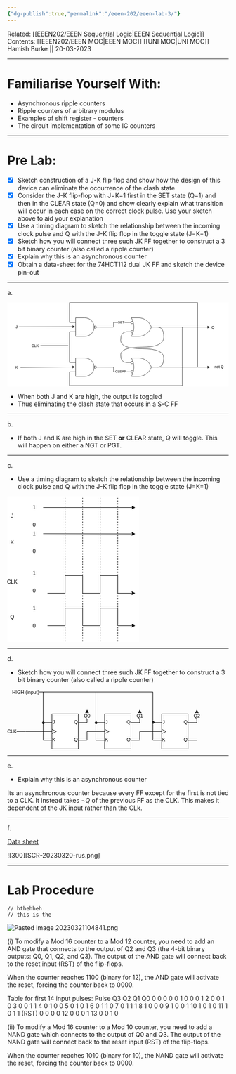 ```yaml
---
{"dg-publish":true,"permalink":"/eeen-202/eeen-lab-3/"}
---
```


Related: [[EEEN202/EEEN Sequential Logic\|EEEN Sequential Logic]]
Contents: [[EEEN202/EEEN MOC\|EEEN MOC]]
[[UNI MOC\|UNI MOC]]
Hamish Burke || 20-03-2023
***

# Familiarise Yourself With:

- Asynchronous ripple counters
- Ripple counters of arbitrary modulus
- Examples of shift register - counters
- The circuit implementation of some IC counters

***

# Pre Lab:

- [x] Sketch construction of a J-K flip flop and show how the design of this device can eliminate the occurrence of the clash state
- [x] Consider the J-K flip-flop with J=K=1 first in the SET state (Q=1) and then in the CLEAR state (Q=0) and show clearly explain what transition will occur in each case on the correct clock pulse. Use your sketch above to aid your explanation
- [x] Use a timing diagram to sketch the relationship between the incoming clock pulse and Q with the J-K flip flop in the toggle state (J=K=1)
- [x] Sketch how you will connect three such JK FF together to construct a 3 bit binary counter (also called a ripple counter)
- [x] Explain why this is an asynchronous counter
- [x] Obtain a data-sheet for the 74HCT112 dual JK FF and sketch the device pin-out

***

a. 

<svg xmlns="http://www.w3.org/2000/svg" xmlns:xlink="http://www.w3.org/1999/xlink" version="1.1" width="718px" height="273px" viewBox="-0.5 -0.5 718 273" style="background-color: rgb(255, 255, 255);"><defs/><g><path d="M 301 210 L 344 210.07 L 344 225 L 387 225" fill="none" stroke="rgb(0, 0, 0)" stroke-miterlimit="10" pointer-events="stroke"/><g transform="translate(-0.5 -0.5)"><switch><foreignObject pointer-events="none" width="100%" height="100%" requiredFeatures="http://www.w3.org/TR/SVG11/feature#Extensibility" style="overflow: visible; text-align: left;"><div xmlns="http://www.w3.org/1999/xhtml" style="display: flex; align-items: unsafe center; justify-content: unsafe center; width: 1px; height: 1px; padding-top: 224px; margin-left: 368px;"><div data-drawio-colors="color: rgb(0, 0, 0); background-color: rgb(255, 255, 255); " style="box-sizing: border-box; font-size: 0px; text-align: center;"><div style="display: inline-block; font-size: 11px; font-family: Helvetica; color: rgb(0, 0, 0); line-height: 1.2; pointer-events: all; background-color: rgb(255, 255, 255); white-space: nowrap;">CLEAR</div></div></div></foreignObject><text x="368" y="227" fill="rgb(0, 0, 0)" font-family="Helvetica" font-size="11px" text-anchor="middle">CLEAR</text></switch></g><path d="M 281 210 L 301 210 M 201 195 L 221 195 M 201 225 L 221 225" fill="none" stroke="rgb(0, 0, 0)" stroke-miterlimit="10" pointer-events="all"/><path d="M 221 180 L 251 180 C 267.57 180 281 193.43 281 210 C 281 226.57 267.57 240 251 240 L 221 240 Z" fill="rgb(255, 255, 255)" stroke="rgb(0, 0, 0)" stroke-miterlimit="10" pointer-events="all"/><ellipse cx="284.75" cy="210" rx="3.75" ry="3.75" fill="rgb(255, 255, 255)" stroke="rgb(0, 0, 0)" pointer-events="all"/><path d="M 281 80 L 301 80 M 201 65 L 221 65 M 201 95 L 221 95" fill="none" stroke="rgb(0, 0, 0)" stroke-miterlimit="10" pointer-events="all"/><path d="M 221 50 L 251 50 C 267.57 50 281 63.43 281 80 C 281 96.57 267.57 110 251 110 L 221 110 Z" fill="rgb(255, 255, 255)" stroke="rgb(0, 0, 0)" stroke-miterlimit="10" pointer-events="all"/><ellipse cx="284.75" cy="80" rx="3.75" ry="3.75" fill="rgb(255, 255, 255)" stroke="rgb(0, 0, 0)" pointer-events="all"/><path d="M 387 65 L 344 65 L 344 80.07 L 301 80.07" fill="none" stroke="rgb(0, 0, 0)" stroke-miterlimit="10" pointer-events="stroke"/><g transform="translate(-0.5 -0.5)"><switch><foreignObject pointer-events="none" width="100%" height="100%" requiredFeatures="http://www.w3.org/TR/SVG11/feature#Extensibility" style="overflow: visible; text-align: left;"><div xmlns="http://www.w3.org/1999/xhtml" style="display: flex; align-items: unsafe center; justify-content: unsafe center; width: 1px; height: 1px; padding-top: 64px; margin-left: 369px;"><div data-drawio-colors="color: rgb(0, 0, 0); background-color: rgb(255, 255, 255); " style="box-sizing: border-box; font-size: 0px; text-align: center;"><div style="display: inline-block; font-size: 11px; font-family: Helvetica; color: rgb(0, 0, 0); line-height: 1.2; pointer-events: all; background-color: rgb(255, 255, 255); white-space: nowrap;">SET</div></div></div></foreignObject><text x="369" y="67" fill="rgb(0, 0, 0)" font-family="Helvetica" font-size="11px" text-anchor="middle">SET</text></switch></g><path d="M 487 80 L 650.63 80" fill="none" stroke="rgb(0, 0, 0)" stroke-miterlimit="10" pointer-events="stroke"/><path d="M 655.88 80 L 648.88 83.5 L 650.63 80 L 648.88 76.5 Z" fill="rgb(0, 0, 0)" stroke="rgb(0, 0, 0)" stroke-miterlimit="10" pointer-events="all"/><path d="M 487 80 Q 507.07 80.07 507.07 112.53 Q 507.07 145 437.07 145 Q 367.07 145 367.07 170 Q 367.07 195 387 195" fill="none" stroke="rgb(0, 0, 0)" stroke-miterlimit="10" pointer-events="stroke"/><path d="M 467 80 L 487 80 M 387 65 L 410 65 M 387 95 L 410 95" fill="none" stroke="rgb(0, 0, 0)" stroke-miterlimit="10" pointer-events="all"/><path d="M 427 50 C 444.47 50.56 460.06 62.25 467 80 C 460.06 97.75 444.47 109.44 427 110 L 402 110 C 412.72 91.44 412.72 68.56 402 50 Z" fill="rgb(255, 255, 255)" stroke="rgb(0, 0, 0)" stroke-miterlimit="10" pointer-events="all"/><path d="M 487 210 L 650.63 210" fill="none" stroke="rgb(0, 0, 0)" stroke-miterlimit="10" pointer-events="stroke"/><path d="M 655.88 210 L 648.88 213.5 L 650.63 210 L 648.88 206.5 Z" fill="rgb(0, 0, 0)" stroke="rgb(0, 0, 0)" stroke-miterlimit="10" pointer-events="all"/><path d="M 487 210 Q 507.07 210.07 507.07 180.07 Q 507.07 150.07 437.07 150.07 Q 367.07 150.07 367.07 122.53 Q 367.07 95 387 95" fill="none" stroke="rgb(0, 0, 0)" stroke-miterlimit="10" pointer-events="stroke"/><path d="M 467 210 L 487 210 M 387 195 L 410 195 M 387 225 L 410 225" fill="none" stroke="rgb(0, 0, 0)" stroke-miterlimit="10" pointer-events="all"/><path d="M 427 180 C 444.47 180.56 460.06 192.25 467 210 C 460.06 227.75 444.47 239.44 427 240 L 402 240 C 412.72 221.44 412.72 198.56 402 180 Z" fill="rgb(255, 255, 255)" stroke="rgb(0, 0, 0)" stroke-miterlimit="10" pointer-events="all"/><ellipse cx="404" cy="65" rx="4" ry="4" fill="rgb(255, 255, 255)" stroke="rgb(0, 0, 0)" pointer-events="all"/><ellipse cx="404" cy="95" rx="4" ry="4" fill="rgb(255, 255, 255)" stroke="rgb(0, 0, 0)" pointer-events="all"/><ellipse cx="404" cy="195" rx="4" ry="4" fill="rgb(255, 255, 255)" stroke="rgb(0, 0, 0)" pointer-events="all"/><ellipse cx="404" cy="225" rx="4" ry="4" fill="rgb(255, 255, 255)" stroke="rgb(0, 0, 0)" pointer-events="all"/><path d="M 201 225 L 201 270 L 567 270 L 567 80" fill="none" stroke="rgb(0, 0, 0)" stroke-miterlimit="10" pointer-events="stroke"/><path d="M 201 195 L 201 95" fill="none" stroke="rgb(0, 0, 0)" stroke-miterlimit="10" pointer-events="stroke"/><path d="M 107 140 L 197 140" fill="none" stroke="rgb(0, 0, 0)" stroke-miterlimit="10" pointer-events="stroke"/><rect x="60" y="126" width="60" height="30" fill="none" stroke="none" pointer-events="all"/><g transform="translate(-0.5 -0.5)"><switch><foreignObject pointer-events="none" width="100%" height="100%" requiredFeatures="http://www.w3.org/TR/SVG11/feature#Extensibility" style="overflow: visible; text-align: left;"><div xmlns="http://www.w3.org/1999/xhtml" style="display: flex; align-items: unsafe center; justify-content: unsafe center; width: 58px; height: 1px; padding-top: 141px; margin-left: 61px;"><div data-drawio-colors="color: rgb(0, 0, 0); " style="box-sizing: border-box; font-size: 0px; text-align: center;"><div style="display: inline-block; font-size: 12px; font-family: Helvetica; color: rgb(0, 0, 0); line-height: 1.2; pointer-events: all; white-space: normal; overflow-wrap: normal;">CLK<br /></div></div></div></foreignObject><text x="90" y="145" fill="rgb(0, 0, 0)" font-family="Helvetica" font-size="12px" text-anchor="middle">CLK&#xa;</text></switch></g><path d="M 201 65 L 201 0 L 617 0 L 617 210" fill="none" stroke="rgb(0, 0, 0)" stroke-miterlimit="10" pointer-events="stroke"/><rect x="637" y="66" width="60" height="30" fill="none" stroke="none" pointer-events="all"/><g transform="translate(-0.5 -0.5)"><switch><foreignObject pointer-events="none" width="100%" height="100%" requiredFeatures="http://www.w3.org/TR/SVG11/feature#Extensibility" style="overflow: visible; text-align: left;"><div xmlns="http://www.w3.org/1999/xhtml" style="display: flex; align-items: unsafe center; justify-content: unsafe center; width: 58px; height: 1px; padding-top: 81px; margin-left: 638px;"><div data-drawio-colors="color: rgb(0, 0, 0); " style="box-sizing: border-box; font-size: 0px; text-align: center;"><div style="display: inline-block; font-size: 12px; font-family: Helvetica; color: rgb(0, 0, 0); line-height: 1.2; pointer-events: all; white-space: normal; overflow-wrap: normal;">Q</div></div></div></foreignObject><text x="667" y="85" fill="rgb(0, 0, 0)" font-family="Helvetica" font-size="12px" text-anchor="middle">Q</text></switch></g><rect x="657" y="195" width="60" height="30" fill="none" stroke="none" pointer-events="all"/><g transform="translate(-0.5 -0.5)"><switch><foreignObject pointer-events="none" width="100%" height="100%" requiredFeatures="http://www.w3.org/TR/SVG11/feature#Extensibility" style="overflow: visible; text-align: left;"><div xmlns="http://www.w3.org/1999/xhtml" style="display: flex; align-items: unsafe center; justify-content: unsafe center; width: 58px; height: 1px; padding-top: 210px; margin-left: 658px;"><div data-drawio-colors="color: rgb(0, 0, 0); " style="box-sizing: border-box; font-size: 0px; text-align: center;"><div style="display: inline-block; font-size: 12px; font-family: Helvetica; color: rgb(0, 0, 0); line-height: 1.2; pointer-events: all; white-space: normal; overflow-wrap: normal;">not Q</div></div></div></foreignObject><text x="687" y="214" fill="rgb(0, 0, 0)" font-family="Helvetica" font-size="12px" text-anchor="middle">not Q</text></switch></g><path d="M 37 79 L 212.63 78.69" fill="none" stroke="rgb(0, 0, 0)" stroke-miterlimit="10" pointer-events="stroke"/><path d="M 217.88 78.68 L 210.89 82.19 L 212.63 78.69 L 210.88 75.19 Z" fill="rgb(0, 0, 0)" stroke="rgb(0, 0, 0)" stroke-miterlimit="10" pointer-events="all"/><path d="M 42 210.9 L 212.63 209.46" fill="none" stroke="rgb(0, 0, 0)" stroke-miterlimit="10" pointer-events="stroke"/><path d="M 217.88 209.42 L 210.91 212.98 L 212.63 209.46 L 210.85 205.98 Z" fill="rgb(0, 0, 0)" stroke="rgb(0, 0, 0)" stroke-miterlimit="10" pointer-events="all"/><rect x="0" y="65" width="60" height="30" fill="none" stroke="none" pointer-events="all"/><g transform="translate(-0.5 -0.5)"><switch><foreignObject pointer-events="none" width="100%" height="100%" requiredFeatures="http://www.w3.org/TR/SVG11/feature#Extensibility" style="overflow: visible; text-align: left;"><div xmlns="http://www.w3.org/1999/xhtml" style="display: flex; align-items: unsafe center; justify-content: unsafe center; width: 58px; height: 1px; padding-top: 80px; margin-left: 1px;"><div data-drawio-colors="color: rgb(0, 0, 0); " style="box-sizing: border-box; font-size: 0px; text-align: center;"><div style="display: inline-block; font-size: 12px; font-family: Helvetica; color: rgb(0, 0, 0); line-height: 1.2; pointer-events: all; white-space: normal; overflow-wrap: normal;">J</div></div></div></foreignObject><text x="30" y="84" fill="rgb(0, 0, 0)" font-family="Helvetica" font-size="12px" text-anchor="middle">J</text></switch></g><rect x="17" y="196" width="25" height="30" fill="none" stroke="none" pointer-events="all"/><g transform="translate(-0.5 -0.5)"><switch><foreignObject pointer-events="none" width="100%" height="100%" requiredFeatures="http://www.w3.org/TR/SVG11/feature#Extensibility" style="overflow: visible; text-align: left;"><div xmlns="http://www.w3.org/1999/xhtml" style="display: flex; align-items: unsafe center; justify-content: unsafe center; width: 23px; height: 1px; padding-top: 211px; margin-left: 18px;"><div data-drawio-colors="color: rgb(0, 0, 0); " style="box-sizing: border-box; font-size: 0px; text-align: center;"><div style="display: inline-block; font-size: 12px; font-family: Helvetica; color: rgb(0, 0, 0); line-height: 1.2; pointer-events: all; white-space: normal; overflow-wrap: normal;">K<br /></div></div></div></foreignObject><text x="30" y="215" fill="rgb(0, 0, 0)" font-family="Helvetica" font-size="12px" text-anchor="middle">K&#xa;</text></switch></g></g><switch><g requiredFeatures="http://www.w3.org/TR/SVG11/feature#Extensibility"/><a transform="translate(0,-5)" xlink:href="https://www.diagrams.net/doc/faq/svg-export-text-problems" target="_blank"><text text-anchor="middle" font-size="10px" x="50%" y="100%">Text is not SVG - cannot display</text></a></switch></svg>
- When both J and K are high, the output is toggled
- Thus eliminating the clash state that occurs in a S-C FF


***

b. 

- If both J and K are high in the SET **or** CLEAR state, Q will toggle. This will happen on either a NGT or PGT.

***

c. 

- Use a timing diagram to sketch the relationship between the incoming clock pulse and Q with the J-K flip flop in the toggle state (J=K=1)


<svg xmlns="http://www.w3.org/2000/svg" xmlns:xlink="http://www.w3.org/1999/xlink" version="1.1" width="300px" height="332px" viewBox="-0.5 -0.5 300 332" style="background-color: rgb(255, 255, 255);"><defs/><g><rect x="1" y="30" width="20" height="30" fill="none" stroke="none" pointer-events="all"/><g transform="translate(-0.5 -0.5)"><switch><foreignObject pointer-events="none" width="100%" height="100%" requiredFeatures="http://www.w3.org/TR/SVG11/feature#Extensibility" style="overflow: visible; text-align: left;"><div xmlns="http://www.w3.org/1999/xhtml" style="display: flex; align-items: unsafe center; justify-content: unsafe center; width: 18px; height: 1px; padding-top: 45px; margin-left: 2px;"><div data-drawio-colors="color: rgb(0, 0, 0); " style="box-sizing: border-box; font-size: 0px; text-align: center;"><div style="display: inline-block; font-size: 12px; font-family: Helvetica; color: rgb(0, 0, 0); line-height: 1.2; pointer-events: all; white-space: normal; overflow-wrap: normal;">J</div></div></div></foreignObject><text x="11" y="49" fill="rgb(0, 0, 0)" font-family="Helvetica" font-size="12px" text-anchor="middle">J</text></switch></g><rect x="1" y="90" width="20" height="30" fill="none" stroke="none" pointer-events="all"/><g transform="translate(-0.5 -0.5)"><switch><foreignObject pointer-events="none" width="100%" height="100%" requiredFeatures="http://www.w3.org/TR/SVG11/feature#Extensibility" style="overflow: visible; text-align: left;"><div xmlns="http://www.w3.org/1999/xhtml" style="display: flex; align-items: unsafe center; justify-content: unsafe center; width: 18px; height: 1px; padding-top: 105px; margin-left: 2px;"><div data-drawio-colors="color: rgb(0, 0, 0); " style="box-sizing: border-box; font-size: 0px; text-align: center;"><div style="display: inline-block; font-size: 12px; font-family: Helvetica; color: rgb(0, 0, 0); line-height: 1.2; pointer-events: all; white-space: normal; overflow-wrap: normal;">K</div></div></div></foreignObject><text x="11" y="109" fill="rgb(0, 0, 0)" font-family="Helvetica" font-size="12px" text-anchor="middle">K</text></switch></g><rect x="1" y="180" width="20" height="30" fill="none" stroke="none" pointer-events="all"/><g transform="translate(-0.5 -0.5)"><switch><foreignObject pointer-events="none" width="100%" height="100%" requiredFeatures="http://www.w3.org/TR/SVG11/feature#Extensibility" style="overflow: visible; text-align: left;"><div xmlns="http://www.w3.org/1999/xhtml" style="display: flex; align-items: unsafe center; justify-content: unsafe center; width: 18px; height: 1px; padding-top: 195px; margin-left: 2px;"><div data-drawio-colors="color: rgb(0, 0, 0); " style="box-sizing: border-box; font-size: 0px; text-align: center;"><div style="display: inline-block; font-size: 12px; font-family: Helvetica; color: rgb(0, 0, 0); line-height: 1.2; pointer-events: all; white-space: normal; overflow-wrap: normal;">CLK</div></div></div></foreignObject><text x="11" y="199" fill="rgb(0, 0, 0)" font-family="Helvetica" font-size="12px" text-anchor="middle">CLK</text></switch></g><rect x="1" y="260" width="20" height="30" fill="none" stroke="none" pointer-events="all"/><g transform="translate(-0.5 -0.5)"><switch><foreignObject pointer-events="none" width="100%" height="100%" requiredFeatures="http://www.w3.org/TR/SVG11/feature#Extensibility" style="overflow: visible; text-align: left;"><div xmlns="http://www.w3.org/1999/xhtml" style="display: flex; align-items: unsafe center; justify-content: unsafe center; width: 18px; height: 1px; padding-top: 275px; margin-left: 2px;"><div data-drawio-colors="color: rgb(0, 0, 0); " style="box-sizing: border-box; font-size: 0px; text-align: center;"><div style="display: inline-block; font-size: 12px; font-family: Helvetica; color: rgb(0, 0, 0); line-height: 1.2; pointer-events: all; white-space: normal; overflow-wrap: normal;">Q</div></div></div></foreignObject><text x="11" y="279" fill="rgb(0, 0, 0)" font-family="Helvetica" font-size="12px" text-anchor="middle">Q</text></switch></g><rect x="51" y="10" width="20" height="30" fill="none" stroke="none" pointer-events="all"/><g transform="translate(-0.5 -0.5)"><switch><foreignObject pointer-events="none" width="100%" height="100%" requiredFeatures="http://www.w3.org/TR/SVG11/feature#Extensibility" style="overflow: visible; text-align: left;"><div xmlns="http://www.w3.org/1999/xhtml" style="display: flex; align-items: unsafe center; justify-content: unsafe center; width: 18px; height: 1px; padding-top: 25px; margin-left: 52px;"><div data-drawio-colors="color: rgb(0, 0, 0); " style="box-sizing: border-box; font-size: 0px; text-align: center;"><div style="display: inline-block; font-size: 12px; font-family: Helvetica; color: rgb(0, 0, 0); line-height: 1.2; pointer-events: all; white-space: normal; overflow-wrap: normal;">1</div></div></div></foreignObject><text x="61" y="29" fill="rgb(0, 0, 0)" font-family="Helvetica" font-size="12px" text-anchor="middle">1</text></switch></g><rect x="51" y="50" width="20" height="30" fill="none" stroke="none" pointer-events="all"/><g transform="translate(-0.5 -0.5)"><switch><foreignObject pointer-events="none" width="100%" height="100%" requiredFeatures="http://www.w3.org/TR/SVG11/feature#Extensibility" style="overflow: visible; text-align: left;"><div xmlns="http://www.w3.org/1999/xhtml" style="display: flex; align-items: unsafe center; justify-content: unsafe center; width: 18px; height: 1px; padding-top: 65px; margin-left: 52px;"><div data-drawio-colors="color: rgb(0, 0, 0); " style="box-sizing: border-box; font-size: 0px; text-align: center;"><div style="display: inline-block; font-size: 12px; font-family: Helvetica; color: rgb(0, 0, 0); line-height: 1.2; pointer-events: all; white-space: normal; overflow-wrap: normal;">0</div></div></div></foreignObject><text x="61" y="69" fill="rgb(0, 0, 0)" font-family="Helvetica" font-size="12px" text-anchor="middle">0</text></switch></g><rect x="51" y="70" width="20" height="30" fill="none" stroke="none" pointer-events="all"/><g transform="translate(-0.5 -0.5)"><switch><foreignObject pointer-events="none" width="100%" height="100%" requiredFeatures="http://www.w3.org/TR/SVG11/feature#Extensibility" style="overflow: visible; text-align: left;"><div xmlns="http://www.w3.org/1999/xhtml" style="display: flex; align-items: unsafe center; justify-content: unsafe center; width: 18px; height: 1px; padding-top: 85px; margin-left: 52px;"><div data-drawio-colors="color: rgb(0, 0, 0); " style="box-sizing: border-box; font-size: 0px; text-align: center;"><div style="display: inline-block; font-size: 12px; font-family: Helvetica; color: rgb(0, 0, 0); line-height: 1.2; pointer-events: all; white-space: normal; overflow-wrap: normal;">1</div></div></div></foreignObject><text x="61" y="89" fill="rgb(0, 0, 0)" font-family="Helvetica" font-size="12px" text-anchor="middle">1</text></switch></g><rect x="51" y="110" width="20" height="30" fill="none" stroke="none" pointer-events="all"/><g transform="translate(-0.5 -0.5)"><switch><foreignObject pointer-events="none" width="100%" height="100%" requiredFeatures="http://www.w3.org/TR/SVG11/feature#Extensibility" style="overflow: visible; text-align: left;"><div xmlns="http://www.w3.org/1999/xhtml" style="display: flex; align-items: unsafe center; justify-content: unsafe center; width: 18px; height: 1px; padding-top: 125px; margin-left: 52px;"><div data-drawio-colors="color: rgb(0, 0, 0); " style="box-sizing: border-box; font-size: 0px; text-align: center;"><div style="display: inline-block; font-size: 12px; font-family: Helvetica; color: rgb(0, 0, 0); line-height: 1.2; pointer-events: all; white-space: normal; overflow-wrap: normal;">0</div></div></div></foreignObject><text x="61" y="129" fill="rgb(0, 0, 0)" font-family="Helvetica" font-size="12px" text-anchor="middle">0</text></switch></g><rect x="51" y="160" width="20" height="30" fill="none" stroke="none" pointer-events="all"/><g transform="translate(-0.5 -0.5)"><switch><foreignObject pointer-events="none" width="100%" height="100%" requiredFeatures="http://www.w3.org/TR/SVG11/feature#Extensibility" style="overflow: visible; text-align: left;"><div xmlns="http://www.w3.org/1999/xhtml" style="display: flex; align-items: unsafe center; justify-content: unsafe center; width: 18px; height: 1px; padding-top: 175px; margin-left: 52px;"><div data-drawio-colors="color: rgb(0, 0, 0); " style="box-sizing: border-box; font-size: 0px; text-align: center;"><div style="display: inline-block; font-size: 12px; font-family: Helvetica; color: rgb(0, 0, 0); line-height: 1.2; pointer-events: all; white-space: normal; overflow-wrap: normal;">1</div></div></div></foreignObject><text x="61" y="179" fill="rgb(0, 0, 0)" font-family="Helvetica" font-size="12px" text-anchor="middle">1</text></switch></g><rect x="51" y="200" width="20" height="30" fill="none" stroke="none" pointer-events="all"/><g transform="translate(-0.5 -0.5)"><switch><foreignObject pointer-events="none" width="100%" height="100%" requiredFeatures="http://www.w3.org/TR/SVG11/feature#Extensibility" style="overflow: visible; text-align: left;"><div xmlns="http://www.w3.org/1999/xhtml" style="display: flex; align-items: unsafe center; justify-content: unsafe center; width: 18px; height: 1px; padding-top: 215px; margin-left: 52px;"><div data-drawio-colors="color: rgb(0, 0, 0); " style="box-sizing: border-box; font-size: 0px; text-align: center;"><div style="display: inline-block; font-size: 12px; font-family: Helvetica; color: rgb(0, 0, 0); line-height: 1.2; pointer-events: all; white-space: normal; overflow-wrap: normal;">0</div></div></div></foreignObject><text x="61" y="219" fill="rgb(0, 0, 0)" font-family="Helvetica" font-size="12px" text-anchor="middle">0</text></switch></g><rect x="51" y="240" width="20" height="30" fill="none" stroke="none" pointer-events="all"/><g transform="translate(-0.5 -0.5)"><switch><foreignObject pointer-events="none" width="100%" height="100%" requiredFeatures="http://www.w3.org/TR/SVG11/feature#Extensibility" style="overflow: visible; text-align: left;"><div xmlns="http://www.w3.org/1999/xhtml" style="display: flex; align-items: unsafe center; justify-content: unsafe center; width: 18px; height: 1px; padding-top: 255px; margin-left: 52px;"><div data-drawio-colors="color: rgb(0, 0, 0); " style="box-sizing: border-box; font-size: 0px; text-align: center;"><div style="display: inline-block; font-size: 12px; font-family: Helvetica; color: rgb(0, 0, 0); line-height: 1.2; pointer-events: all; white-space: normal; overflow-wrap: normal;">1</div></div></div></foreignObject><text x="61" y="259" fill="rgb(0, 0, 0)" font-family="Helvetica" font-size="12px" text-anchor="middle">1</text></switch></g><rect x="51" y="280" width="20" height="30" fill="none" stroke="none" pointer-events="all"/><g transform="translate(-0.5 -0.5)"><switch><foreignObject pointer-events="none" width="100%" height="100%" requiredFeatures="http://www.w3.org/TR/SVG11/feature#Extensibility" style="overflow: visible; text-align: left;"><div xmlns="http://www.w3.org/1999/xhtml" style="display: flex; align-items: unsafe center; justify-content: unsafe center; width: 18px; height: 1px; padding-top: 295px; margin-left: 52px;"><div data-drawio-colors="color: rgb(0, 0, 0); " style="box-sizing: border-box; font-size: 0px; text-align: center;"><div style="display: inline-block; font-size: 12px; font-family: Helvetica; color: rgb(0, 0, 0); line-height: 1.2; pointer-events: all; white-space: normal; overflow-wrap: normal;">0</div></div></div></foreignObject><text x="61" y="299" fill="rgb(0, 0, 0)" font-family="Helvetica" font-size="12px" text-anchor="middle">0</text></switch></g><path d="M 91 220 L 131 220 L 131 180 L 171 180 L 171 220 L 211 220 L 211 180 L 251 180 L 251 220 L 284.63 220" fill="none" stroke="rgb(0, 0, 0)" stroke-miterlimit="10" pointer-events="stroke"/><path d="M 289.88 220 L 282.88 223.5 L 284.63 220 L 282.88 216.5 Z" fill="rgb(0, 0, 0)" stroke="rgb(0, 0, 0)" stroke-miterlimit="10" pointer-events="all"/><path d="M 131 330 L 131 0" fill="none" stroke="rgb(0, 0, 0)" stroke-miterlimit="10" stroke-dasharray="3 3" pointer-events="stroke"/><path d="M 171 330 L 171 0" fill="none" stroke="rgb(0, 0, 0)" stroke-miterlimit="10" stroke-dasharray="3 3" pointer-events="stroke"/><path d="M 211 330 L 211 0" fill="none" stroke="rgb(0, 0, 0)" stroke-miterlimit="10" stroke-dasharray="3 3" pointer-events="stroke"/><path d="M 251 330 L 251 0" fill="none" stroke="rgb(0, 0, 0)" stroke-miterlimit="10" stroke-dasharray="3 3" pointer-events="stroke"/><path d="M 81 25 L 284.63 25" fill="none" stroke="rgb(0, 0, 0)" stroke-miterlimit="10" pointer-events="stroke"/><path d="M 289.88 25 L 282.88 28.5 L 284.63 25 L 282.88 21.5 Z" fill="rgb(0, 0, 0)" stroke="rgb(0, 0, 0)" stroke-miterlimit="10" pointer-events="all"/><path d="M 81 84.5 L 284.63 84.98" fill="none" stroke="rgb(0, 0, 0)" stroke-miterlimit="10" pointer-events="stroke"/><path d="M 289.88 85 L 282.87 88.48 L 284.63 84.98 L 282.89 81.48 Z" fill="rgb(0, 0, 0)" stroke="rgb(0, 0, 0)" stroke-miterlimit="10" pointer-events="all"/><path d="M 91 294 L 131 294 L 131 254 L 171 254 L 171 294 L 211 294 L 211 270 L 211 254 L 251 254 L 251 294 L 284.63 294" fill="none" stroke="rgb(0, 0, 0)" stroke-miterlimit="10" pointer-events="stroke"/><path d="M 289.88 294 L 282.88 297.5 L 284.63 294 L 282.88 290.5 Z" fill="rgb(0, 0, 0)" stroke="rgb(0, 0, 0)" stroke-miterlimit="10" pointer-events="all"/></g><switch><g requiredFeatures="http://www.w3.org/TR/SVG11/feature#Extensibility"/><a transform="translate(0,-5)" xlink:href="https://www.diagrams.net/doc/faq/svg-export-text-problems" target="_blank"><text text-anchor="middle" font-size="10px" x="50%" y="100%">Text is not SVG - cannot display</text></a></switch></svg>

***

d. 

- Sketch how you will connect three such JK FF together to construct a 3 bit binary counter (also called a ripple counter)


<svg xmlns="http://www.w3.org/2000/svg" xmlns:xlink="http://www.w3.org/1999/xlink" version="1.1" width="440px" height="136px" viewBox="-0.5 -0.5 440 136"><defs/><g><path d="M 181 115 L 181 95 L 201 95" fill="none" stroke="rgb(0, 0, 0)" stroke-miterlimit="10" pointer-events="stroke"/><path d="M 181 75 L 181.14 51.37" fill="none" stroke="rgb(0, 0, 0)" stroke-miterlimit="10" pointer-events="stroke"/><path d="M 181.17 46.12 L 184.63 53.14 L 181.14 51.37 L 177.63 53.1 Z" fill="rgb(0, 0, 0)" stroke="rgb(0, 0, 0)" stroke-miterlimit="10" pointer-events="all"/><g transform="translate(-0.5 -0.5)"><switch><foreignObject pointer-events="none" width="100%" height="100%" requiredFeatures="http://www.w3.org/TR/SVG11/feature#Extensibility" style="overflow: visible; text-align: left;"><div xmlns="http://www.w3.org/1999/xhtml" style="display: flex; align-items: unsafe center; justify-content: unsafe center; width: 1px; height: 1px; padding-top: 60px; margin-left: 181px;"><div data-drawio-colors="color: rgb(0, 0, 0); background-color: rgb(255, 255, 255); " style="box-sizing: border-box; font-size: 0px; text-align: center;"><div style="display: inline-block; font-size: 11px; font-family: Helvetica; color: rgb(0, 0, 0); line-height: 1.2; pointer-events: all; background-color: rgb(255, 255, 255); white-space: nowrap;">Q0</div></div></div></foreignObject><text x="181" y="63" fill="rgb(0, 0, 0)" font-family="Helvetica" font-size="11px" text-anchor="middle">Q0</text></switch></g><path d="M 81 95 L 41 95 L 1 94.91" fill="none" stroke="rgb(0, 0, 0)" stroke-miterlimit="10" pointer-events="stroke"/><g transform="translate(-0.5 -0.5)"><switch><foreignObject pointer-events="none" width="100%" height="100%" requiredFeatures="http://www.w3.org/TR/SVG11/feature#Extensibility" style="overflow: visible; text-align: left;"><div xmlns="http://www.w3.org/1999/xhtml" style="display: flex; align-items: unsafe center; justify-content: unsafe center; width: 1px; height: 1px; padding-top: 95px; margin-left: 10px;"><div data-drawio-colors="color: rgb(0, 0, 0); background-color: rgb(255, 255, 255); " style="box-sizing: border-box; font-size: 0px; text-align: center;"><div style="display: inline-block; font-size: 11px; font-family: Helvetica; color: rgb(0, 0, 0); line-height: 1.2; pointer-events: all; background-color: rgb(255, 255, 255); white-space: nowrap;">CLK</div></div></div></foreignObject><text x="10" y="99" fill="rgb(0, 0, 0)" font-family="Helvetica" font-size="11px" text-anchor="middle">CLK</text></switch></g><rect x="101" y="55" width="60" height="80" fill="rgb(255, 255, 255)" stroke="rgb(0, 0, 0)" pointer-events="all"/><path d="M 81 75 L 101 75 M 81 115 L 101 115 M 161 75 L 181 75 M 161 115 L 181 115 M 152 110 L 160 110 M 101 90 L 111 95 L 101 100 M 81 95 L 101 95" fill="none" stroke="rgb(0, 0, 0)" stroke-miterlimit="10" pointer-events="all"/><g fill="#000000" font-family="Arial,Helvetica" text-anchor="middle" font-size="11px"><text x="105.5" y="77.5">J</text></g><g fill="#000000" font-family="Arial,Helvetica" text-anchor="middle" font-size="11px"><text x="105.5" y="117.5">K</text></g><g fill="#000000" font-family="Arial,Helvetica" text-anchor="middle" font-size="11px"><text x="155.5" y="77.5">Q</text></g><g fill="#000000" font-family="Arial,Helvetica" text-anchor="middle" font-size="11px"><text x="155.5" y="117.5">Q</text></g><path d="M 301 115 L 301 95 L 331 95" fill="none" stroke="rgb(0, 0, 0)" stroke-miterlimit="10" pointer-events="stroke"/><path d="M 301 75 L 301.14 51.37" fill="none" stroke="rgb(0, 0, 0)" stroke-miterlimit="10" pointer-events="stroke"/><path d="M 301.17 46.12 L 304.63 53.14 L 301.14 51.37 L 297.63 53.1 Z" fill="rgb(0, 0, 0)" stroke="rgb(0, 0, 0)" stroke-miterlimit="10" pointer-events="all"/><g transform="translate(-0.5 -0.5)"><switch><foreignObject pointer-events="none" width="100%" height="100%" requiredFeatures="http://www.w3.org/TR/SVG11/feature#Extensibility" style="overflow: visible; text-align: left;"><div xmlns="http://www.w3.org/1999/xhtml" style="display: flex; align-items: unsafe center; justify-content: unsafe center; width: 1px; height: 1px; padding-top: 60px; margin-left: 301px;"><div data-drawio-colors="color: rgb(0, 0, 0); background-color: rgb(255, 255, 255); " style="box-sizing: border-box; font-size: 0px; text-align: center;"><div style="display: inline-block; font-size: 11px; font-family: Helvetica; color: rgb(0, 0, 0); line-height: 1.2; pointer-events: all; background-color: rgb(255, 255, 255); white-space: nowrap;">Q1</div></div></div></foreignObject><text x="301" y="63" fill="rgb(0, 0, 0)" font-family="Helvetica" font-size="11px" text-anchor="middle">Q1</text></switch></g><rect x="221" y="55" width="60" height="80" fill="rgb(255, 255, 255)" stroke="rgb(0, 0, 0)" pointer-events="all"/><path d="M 201 75 L 221 75 M 201 115 L 221 115 M 281 75 L 301 75 M 281 115 L 301 115 M 272 110 L 280 110 M 221 90 L 231 95 L 221 100 M 201 95 L 221 95" fill="none" stroke="rgb(0, 0, 0)" stroke-miterlimit="10" pointer-events="all"/><g fill="#000000" font-family="Arial,Helvetica" text-anchor="middle" font-size="11px"><text x="225.5" y="77.5">J</text></g><g fill="#000000" font-family="Arial,Helvetica" text-anchor="middle" font-size="11px"><text x="225.5" y="117.5">K</text></g><g fill="#000000" font-family="Arial,Helvetica" text-anchor="middle" font-size="11px"><text x="275.5" y="77.5">Q</text></g><g fill="#000000" font-family="Arial,Helvetica" text-anchor="middle" font-size="11px"><text x="275.5" y="117.5">Q</text></g><path d="M 431 75 L 431.14 51.37" fill="none" stroke="rgb(0, 0, 0)" stroke-miterlimit="10" pointer-events="stroke"/><path d="M 431.17 46.12 L 434.63 53.14 L 431.14 51.37 L 427.63 53.1 Z" fill="rgb(0, 0, 0)" stroke="rgb(0, 0, 0)" stroke-miterlimit="10" pointer-events="all"/><g transform="translate(-0.5 -0.5)"><switch><foreignObject pointer-events="none" width="100%" height="100%" requiredFeatures="http://www.w3.org/TR/SVG11/feature#Extensibility" style="overflow: visible; text-align: left;"><div xmlns="http://www.w3.org/1999/xhtml" style="display: flex; align-items: unsafe center; justify-content: unsafe center; width: 1px; height: 1px; padding-top: 60px; margin-left: 431px;"><div data-drawio-colors="color: rgb(0, 0, 0); background-color: rgb(255, 255, 255); " style="box-sizing: border-box; font-size: 0px; text-align: center;"><div style="display: inline-block; font-size: 11px; font-family: Helvetica; color: rgb(0, 0, 0); line-height: 1.2; pointer-events: all; background-color: rgb(255, 255, 255); white-space: nowrap;">Q2</div></div></div></foreignObject><text x="431" y="63" fill="rgb(0, 0, 0)" font-family="Helvetica" font-size="11px" text-anchor="middle">Q2</text></switch></g><rect x="351" y="55" width="60" height="80" fill="rgb(255, 255, 255)" stroke="rgb(0, 0, 0)" pointer-events="all"/><path d="M 331 75 L 351 75 M 331 115 L 351 115 M 411 75 L 431 75 M 411 115 L 431 115 M 402 110 L 410 110 M 351 90 L 361 95 L 351 100 M 331 95 L 351 95" fill="none" stroke="rgb(0, 0, 0)" stroke-miterlimit="10" pointer-events="all"/><g fill="#000000" font-family="Arial,Helvetica" text-anchor="middle" font-size="11px"><text x="355.5" y="77.5">J</text></g><g fill="#000000" font-family="Arial,Helvetica" text-anchor="middle" font-size="11px"><text x="355.5" y="117.5">K</text></g><g fill="#000000" font-family="Arial,Helvetica" text-anchor="middle" font-size="11px"><text x="405.5" y="77.5">Q</text></g><g fill="#000000" font-family="Arial,Helvetica" text-anchor="middle" font-size="11px"><text x="405.5" y="117.5">Q</text></g><path d="M 51 5 L 331 5 L 331 75 L 331 115" fill="none" stroke="rgb(0, 0, 0)" stroke-miterlimit="10" pointer-events="stroke"/><g transform="translate(-0.5 -0.5)"><switch><foreignObject pointer-events="none" width="100%" height="100%" requiredFeatures="http://www.w3.org/TR/SVG11/feature#Extensibility" style="overflow: visible; text-align: left;"><div xmlns="http://www.w3.org/1999/xhtml" style="display: flex; align-items: unsafe center; justify-content: unsafe center; width: 1px; height: 1px; padding-top: 6px; margin-left: 41px;"><div data-drawio-colors="color: rgb(0, 0, 0); background-color: rgb(255, 255, 255); " style="box-sizing: border-box; font-size: 0px; text-align: center;"><div style="display: inline-block; font-size: 11px; font-family: Helvetica; color: rgb(0, 0, 0); line-height: 1.2; pointer-events: all; background-color: rgb(255, 255, 255); white-space: nowrap;">HIGH (input)</div></div></div></foreignObject><text x="41" y="10" fill="rgb(0, 0, 0)" font-family="Helvetica" font-size="11px" text-anchor="middle">HIGH (input)</text></switch></g><ellipse cx="331.5" cy="74.5" rx="2.5" ry="2.5" fill="#242424" stroke="rgb(0, 0, 0)" pointer-events="all"/><path d="M 201 5 L 201 115" fill="none" stroke="rgb(0, 0, 0)" stroke-miterlimit="10" pointer-events="stroke"/><ellipse cx="201.5" cy="75.5" rx="2.5" ry="2.5" fill="#242424" stroke="rgb(0, 0, 0)" pointer-events="all"/><path d="M 81 5 L 81 115" fill="none" stroke="rgb(0, 0, 0)" stroke-miterlimit="10" pointer-events="stroke"/><ellipse cx="81.5" cy="75.5" rx="2.5" ry="2.5" fill="#242424" stroke="rgb(0, 0, 0)" pointer-events="all"/></g><switch><g requiredFeatures="http://www.w3.org/TR/SVG11/feature#Extensibility"/><a transform="translate(0,-5)" xlink:href="https://www.diagrams.net/doc/faq/svg-export-text-problems" target="_blank"><text text-anchor="middle" font-size="10px" x="50%" y="100%">Text is not SVG - cannot display</text></a></switch></svg>


***

e. 

- Explain why this is an asynchronous counter

Its an asynchronous counter because every FF except for the first is not tied to a CLK. It instead takes $\neg Q$ of the previous FF as the CLK. This makes it dependent of the JK input rather than the CLk.

***

f. 

[Data sheet](https://assets.nexperia.com/documents/data-sheet/74HC_HCT112.pdf)

![300][SCR-20230320-rus.png]
***

# Lab Procedure

```
// hthehheh
// this is the 
```

![Pasted image 20230321104841.png](/img/user/Pasted%20image%2020230321104841.png)

(i) To modify a Mod 16 counter to a Mod 12 counter, you need to add an AND gate that connects to the output of Q2 and Q3 (the 4-bit binary outputs: Q0, Q1, Q2, and Q3). The output of the AND gate will connect back to the reset input (RST) of the flip-flops.

When the counter reaches 1100 (binary for 12), the AND gate will activate the reset, forcing the counter back to 0000.

Table for first 14 input pulses:
Pulse     Q3 Q2 Q1 Q0
  0       0  0  0  0
  1       0  0  0  1
  2       0  0  1  0
  3       0  0  1  1 
  4       0  1  0  0
  5       0  1  0  1
  6       0  1  1  0
  7       0  1  1  1
  8       1  0  0  0
  9       1  0  0  1
 10       1  0  1  0
 11       1  0  1  1
(RST)     0  0  0  0
 12       0  0  0  1
 13       0  0  1  0

(ii) To modify a Mod 16 counter to a Mod 10 counter, you need to add a NAND gate which connects to the output of Q0 and Q3. The output of the NAND gate will connect back to the reset input (RST) of the flip-flops.

When the counter reaches 1010 (binary for 10), the NAND gate will activate the reset, forcing the counter back to 0000.